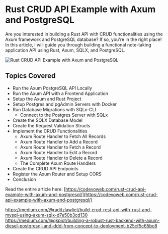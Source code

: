 # Rust CRUD API Example with Axum and PostgreSQL

Are you interested in building a Rust API with CRUD functionalities using the Axum framework and PostgreSQL database? If so, you're in the right place! In this article, I will guide you through building a functional note-taking application API using Rust, Axum, SQLX, and PostgreSQL.

![Rust CRUD API Example with Axum and PostgreSQL](https://codevoweb.com/wp-content/uploads/2023/04/Rust-CRUD-API-Example-with-Axum-and-PostgreSQL.webp)

## Topics Covered

- Run the Axum PostgreSQL API Locally
- Run the Axum API with a Frontend Application
- Setup the Axum and Rust Project
- Setup Postgres and pgAdmin Servers with Docker
- Run Database Migrations with SQLx-CLI
    - Connect to the Postgres Server with SQLx
- Create the SQLX Database Model
- Create the Request Validation Structs
- Implement the CRUD Functionalities
    - Axum Route Handler to Fetch All Records
    - Axum Route Handler to Add a Record
    - Axum Route Handler to Fetch a Record
    - Axum Route Handler to Edit a Record
    - Axum Route Handler to Delete a Record
    - The Complete Axum Route Handlers
- Create the CRUD API Endpoints
- Register the Axum Router and Setup CORS
- Conclusion


Read the entire article here: [https://codevoweb.com/rust-crud-api-example-with-axum-and-postgresql/](https://codevoweb.com/rust-crud-api-example-with-axum-and-postgresql/)

https://medium.com/@raditzlawliet/build-crud-rest-api-with-rust-and-mysql-using-axum-sqlx-d7e50b3cd130
https://medium.com/@qkpiot/building-a-robust-rust-backend-with-axum-diesel-postgresql-and-ddd-from-concept-to-deployment-b25cf5c65bc8